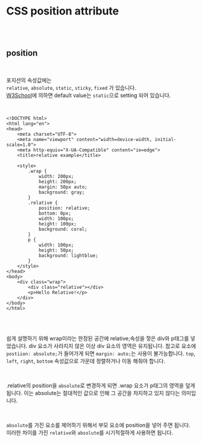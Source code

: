 # CSS position attribute
  
</br>  
</br>
  
## position  

</br>

포지션의 속성값에는  
`relative`, `absolute`, `static`, `sticky`, `fixed` 가 있습니다.  
[W3School](https://www.w3schools.com/cssref/pr_class_position.asp)에 의하면 default value는 `static`으로 setting 되어 있습니다.

</br>

```
<!DOCTYPE html>
<html lang="en">
<head>
    <meta charset="UTF-8">
    <meta name="viewport" content="width=device-width, initial-scale=1.0">
    <meta http-equiv="X-UA-Compatible" content="ie=edge">
    <title>relative example</title>

    <style>
        .wrap {
            width: 200px;
            height: 200px;
            margin: 50px auto;
            background: gray;
        }
        .relative {
            position: relative;
            bottom: 0px;
            width: 100px;
            height: 100px;
            background: coral;
        }
        p {
            width: 100px;
            height: 50px;
            background: lightblue;
        }
    </style>
</head>
<body>
    <div class="wrap">
        <div class="relative"></div>
        <p>Hello Relative!</p>
    </div>
</body>
</html>
```

</br>
</br>

쉽게 설명하기 위해 wrap이라는 한정된 공간에 relative;속성을 젛은 div와 p태그를 넣었습니다. div 요소가 사라지지 않은 이상 div 요소의 영역은 유지됩니다. 참고로 요소에 `postiion: absolute;`가 들어가게 되면 `margin: auto;`는 사용이 불가능합니다. `top`, `left`, `right`, `bottom` 속성값으로 가운데 정렬하거나 이동 해줘야 합니다.

</br>

.relative의 position을 `absolute`로 변경하게 되면 .wrap 요소가 p태그의 영역을 덮게 됩니다. 이는 absolute는 절대적인 값으로 인해 그 공간을 차지하고 있지 않다는 의미입니다.  

</br>

`absolute`를 가진 요소를 제어하기 위해서 부모 요소에 position을 넣어 주면 됩니다. 이러한 차이를 가진 `relative`와 `absolute`를 시기적절하게 사용하면 됩니다.
